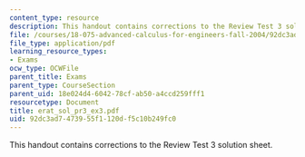 ```yaml
---
content_type: resource
description: This handout contains corrections to the Review Test 3 solution sheet.
file: /courses/18-075-advanced-calculus-for-engineers-fall-2004/92dc3ad7473955f1120df5c10b249fc0_erat_sol_pr3_ex3.pdf
file_type: application/pdf
learning_resource_types:
- Exams
ocw_type: OCWFile
parent_title: Exams
parent_type: CourseSection
parent_uid: 18e024d4-6042-78cf-ab50-a4ccd259fff1
resourcetype: Document
title: erat_sol_pr3_ex3.pdf
uid: 92dc3ad7-4739-55f1-120d-f5c10b249fc0
---
```

This handout contains corrections to the Review Test 3 solution sheet.

